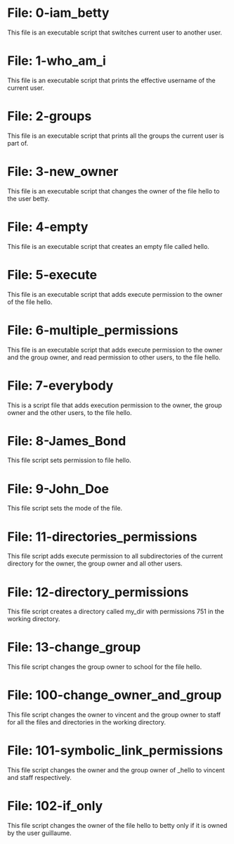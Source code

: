# File: 0-iam_betty 
This file is an executable script that switches current user to another user.
# File: 1-who_am_i
This file is an executable script that prints the effective username of the current user.
# File: 2-groups
This file is an executable script that prints all the groups the current user is part of.
# File: 3-new_owner
This file is an executable script that changes the owner of the file hello to the user betty.
# File: 4-empty
This file is an executable script that creates an empty file called hello. 
# File: 5-execute
This file is an executable script that adds execute permission to the owner of the file hello.
# File: 6-multiple_permissions
This file is an executable script that adds execute permission to the owner and the group owner, and read permission to other users, to the file hello.
# File: 7-everybody
This is a script file that adds execution permission to the owner, the group owner and the other users, to the file hello.
# File: 8-James_Bond
This file script sets permission to file hello.
# File: 9-John_Doe
This file script sets the mode of the file.
# File: 11-directories_permissions
This file script adds execute permission to all subdirectories of the current directory for the owner, the group owner and all other users.
# File: 12-directory_permissions
This file script creates a directory called my_dir with permissions 751 in the working directory.
# File: 13-change_group
This file script changes the group owner to school for the file hello.
# File: 100-change_owner_and_group
This file script changes the owner to vincent and the group owner to staff for all the files and directories in the working directory.
# File: 101-symbolic_link_permissions
This file script changes the owner and the group owner of _hello to vincent and staff respectively.
# File: 102-if_only
This file script changes the owner of the file hello to betty only if it is owned by the user guillaume. 
